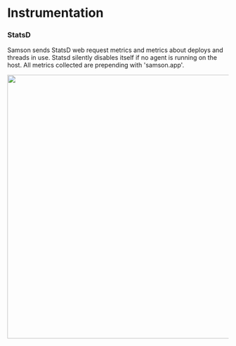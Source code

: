 # Instrumentation

### StatsD

Samson sends StatsD web request metrics and metrics about deploys and threads
in use. Statsd silently disables itself if no agent is running on the host. All
metrics collected are prepending with 'samson.app'.

<img src="/docs/images/datadog.png?raw=true" width="600">
